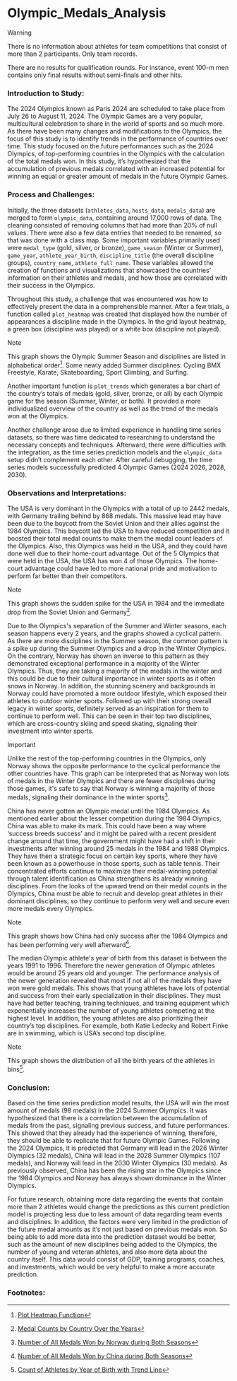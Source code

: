 # Olympic_Medals_Analysis
> [!WARNING]
> There is no information about athletes for team competitions that consist of more than 2 participants. Only team records.
> 
> There are no results for qualification rounds. For instance, event 100-m men contains only final results without semi-finals and other hits.

### Introduction to Study:

The 2024 Olympics known as Paris 2024 are scheduled to take place from July 26 to August 11, 2024. The Olympic Games are a very popular, multicultural celebration to share in the world of sports and so much more. As there have been many changes and modifications to the Olympics, the focus of this study is to identify trends in the performance of countries over time. This study focused on the future performances such as the 2024 Olympics, of top-performing countries in the Olympics with the calculation of the total medals won. In this study, it’s hypothesized that the accumulation of previous medals correlated with an increased potential for winning an equal or greater amount of medals in the future Olympic Games. 

### Process and Challenges:

Initially, the three datasets (```athletes_data```, ```hosts_data```, ```medals_data```) are merged to form ```olympic_data```, containing around 17,000 rows of data. The cleaning consisted of removing columns that had more than 20% of null values. There were also a few data entries that needed to be renamed, so that was done with a class map. Some important variables primarily used were ```medal_type``` (gold, silver, or bronze), ```game_season``` (Winter or Summer), ```game_year```, ```athlete_year_birth```, ```discipline_title``` (the overall discipline groups), ```country_name```, ```athlete_full_name```. These variables allowed the creation of functions and visualizations that showcased the countries’ information on their athletes and medals, and how those are correlated with their success in the Olympics. 

Throughout this study, a challenge that was encountered was how to effectively present the data in a comprehensible manner. After a few trials, a function called ```plot_heatmap``` was created that displayed how the number of appearances a discipline made in the Olympics. In the grid layout heatmap, a green box (discipline was played) or a white box (discipline not played). 

> [!NOTE]
> This graph shows the Olympic Summer Season and disciplines are listed in alphabetical order[^1]. Some newly added Summer disciplines: Cycling BMX Freestyle, Karate, Skateboarding, Sport Climbing, and Surfing.

Another important function is ```plot_trends``` which generates a bar chart of the country’s totals of medals (gold, silver, bronze, or all) by each Olympic game for the season (Summer, Winter, or both). It provided a more individualized overview of the country as well as the trend of the medals won at the Olympics. 

Another challenge arose due to limited experience in handling time series datasets, so there was time dedicated to researching to understand the necessary concepts and techniques. Afterward, there were difficulties with the integration, as the time series prediction models and the ```olympic_data``` setup didn’t complement each other. After careful debugging, the time series models successfully predicted 4 Olympic Games (2024 2026, 2028, 2030).

### Observations and Interpretations:

The USA is very dominant in the Olympics with a total of up to 2442 medals, with Germany trailing behind by 868 medals. This massive lead may have been due to the boycott from the Soviet Union and their allies against the 1984 Olympics. This boycott led the USA to have reduced competition and it boosted their total medal counts to make them the medal count leaders of the Olympics. Also, this Olympics was held in the USA, and they could have done well due to their home-court advantage. Out of the 5 Olympics that were held in the USA, the USA has won 4 of those Olympics. The home-court advantage could have led to more national pride and motivation to perform far better than their competitors. 

> [!NOTE]
> This graph shows the sudden spike for the USA in 1984 and the immediate drop from the Soviet Union and Germany[^2].

Due to the Olympics's separation of the Summer and Winter seasons, each season happens every 2 years, and the graphs showed a cyclical pattern. As there are more disciplines in the Summer season, the common pattern is a spike up during the Summer Olympics and a drop in the Winter Olympics. On the contrary, Norway has shown an inverse to this pattern as they demonstrated exceptional performance in a majority of the Winter Olympics. Thus, they are taking a majority of the medals in the winter and this could be due to their cultural importance in winter sports as it often snows in Norway. In addition, the stunning scenery and backgrounds in Norway could have promoted a more outdoor lifestyle, which exposed their athletes to outdoor winter sports. Followed up with their strong overall legacy in winter sports, definitely served as an inspiration for them to continue to perform well. This can be seen in their top two disciplines, which are cross-country skiing and speed skating, signaling their investment into winter sports. 

> [!IMPORTANT]
> Unlike the rest of the top-performing countries in the Olympics, only Norway shows the opposite performance to the cyclical performance the other countries have. This graph can be interpreted that as Norway won lots of medals in the Winter Olympics and there are fewer disciplines during those games, it's safe to say that Norway is winning a majority of those medals, signaling their dominance in the winter sports[^3].

China has never gotten an Olympic medal until the 1984 Olympics. As mentioned earlier about the lesser competition during the 1984 Olympics, China was able to make its mark. This could have been a way where ‘success breeds success’ and it might be paired with a recent president change around that time, the government might have had a shift in their investments after winning around 25 medals in the 1984 and 1988 Olympics. They have then a strategic focus on certain key sports, where they have been known as a powerhouse in those sports, such as table tennis. Their concentrated efforts continue to maximize their medal-winning potential through talent identification as China strengthens its already winning disciplines. From the looks of the upward trend on their medal counts in the Olympics, China must be able to recruit and develop great athletes in their dominant disciplines, so they continue to perform very well and secure even more medals every Olympics. 

> [!NOTE]
> This graph shows how China had only success after the 1984 Olympics and has been performing very well afterward[^4].

The median Olympic athlete's year of birth from this dataset is between the years 1991 to 1996. Therefore the newer generation of Olympic athletes would be around 25 years old and younger. The performance analysis of the newer generation revealed that most if not all of the medals they have won were gold medals. This shows that young athletes have lots of potential and success from their early specialization in their disciplines. They must have had better teaching, training techniques, and training equipment which exponentially increases the number of young athletes competing at the highest level. In addition, the young athletes are also prioritizing their country’s top disciplines. For example, both Katie Ledecky and Robert Finke are in swimming, which is USA’s second top discipline. 

> [!NOTE]
> This graph shows the distribution of all the birth years of the athletes in bins[^5].

 ### Conclusion:

Based on the time series prediction model results, the USA will win the most amount of medals (98 medals) in the 2024 Summer Olympics. It was hypothesized that there is a correlation between the accumulation of medals from the past, signaling previous success, and future performances. This showed that they already had the experience of winning, therefore, they should be able to replicate that for future Olympic Games. Following the 2024 Olympics, it is predicted that Germany will lead in the 2026 Winter Olympics (32 medals), China will lead in the 2028 Summer Olympics (107 medals), and Norway will lead in the 2030 Winter Olympics (30 medals). As previously observed, China has been the rising star in the Olympics since the 1984 Olympics and Norway has always shown dominance in the Winter Olympics. 

For future research, obtaining more data regarding the events that contain more than 2 athletes would change the predictions as this current prediction model is projecting less due to less amount of data regarding team events and disciplines. In addition, the factors were very limited in the prediction of the future medal amounts as it’s not just based on previous medals won. So being able to add more data into the prediction dataset would be better, such as the amount of new disciplines being added to the Olympics, the number of young and veteran athletes, and also more data about the country itself. This data would consist of GDP, training programs, coaches, and investments, which would be very helpful to make a more accurate prediction. 

### Footnotes:
[^1]: [Plot Heatmap Function](https://github.com/jalwz17/Olympic_Medals_Analysis/assets/95889788/3b21e984-42bc-4629-af60-01ff3a71889c)
[^2]: [Medal Counts by Country Over the Years](https://github.com/jalwz17/Olympic_Medals_Analysis/assets/95889788/f427397c-214c-4db7-ad25-1694a5eac88c)
[^3]: [Number of All Medals Won by Norway during Both Seasons](https://github.com/jalwz17/Olympic_Medals_Analysis/assets/95889788/95aee862-52cf-4970-8383-64bac8e17f14)
[^4]: [Number of All Medals Won by China during Both Seasons](https://github.com/jalwz17/Olympic_Medals_Analysis/assets/95889788/4ea634cd-9f34-4b8d-94e0-a806bdf04ee8)
[^5]: [Count of Athletes by Year of Birth with Trend Line](https://github.com/jalwz17/Olympic_Medals_Analysis/assets/95889788/3ef473c7-9efd-458f-94e9-2a6ede441d1f)

